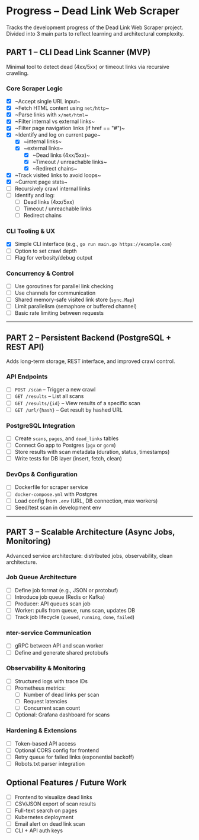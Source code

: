 # Progress – Dead Link Web Scraper

Tracks the development progress of the Dead Link Web Scraper project. Divided into 3 main parts to reflect learning and architectural complexity.

## PART 1 – CLI Dead Link Scanner (MVP)

Minimal tool to detect dead (4xx/5xx) or timeout links via recursive crawling.

### Core Scraper Logic
- [X] ~Accept single URL input~
- [X] ~Fetch HTML content using `net/http`~
- [X] ~Parse links with `x/net/html`~
- [x] ~Filter internal vs external links~
- [x] ~Filter page navigation links (if href == "#")~
- [x] ~Identify and log on current page~
  - [x] ~internal links~
  - [x] ~external links~
    - [x] ~Dead links (4xx/5xx)~
    - [x] ~Timeout / unreachable links~
    - [x] ~Redirect chains~
- [x] ~Track visited links to avoid loops~
- [x] ~Current page stats~
- [ ] Recursively crawl internal links
- [ ] Identify and log:
  - [ ] Dead links (4xx/5xx)
  - [ ] Timeout / unreachable links
  - [ ] Redirect chains

### CLI Tooling & UX
- [x] Simple CLI interface (e.g., `go run main.go https://example.com`)
- [ ] Option to set crawl depth
- [ ] Flag for verbosity/debug output

### Concurrency & Control
- [ ] Use goroutines for parallel link checking
- [ ] Use channels for communication
- [ ] Shared memory-safe visited link store (`sync.Map`)
- [ ] Limit parallelism (semaphore or buffered channel)
- [ ] Basic rate limiting between requests

---

## PART 2 – Persistent Backend (PostgreSQL + REST API)

Adds long-term storage, REST interface, and improved crawl control.

### API Endpoints
- [ ] `POST /scan` – Trigger a new crawl
- [ ] `GET /results` – List all scans
- [ ] `GET /results/{id}` – View results of a specific scan
- [ ] `GET /url/{hash}` – Get result by hashed URL

### PostgreSQL Integration
- [ ] Create `scans`, `pages`, and `dead_links` tables
- [ ] Connect Go app to Postgres (`pgx` or `gorm`)
- [ ] Store results with scan metadata (duration, status, timestamps)
- [ ] Write tests for DB layer (insert, fetch, clean)

### DevOps & Configuration
- [ ] Dockerfile for scraper service
- [ ] `docker-compose.yml` with Postgres
- [ ] Load config from `.env` (URL, DB connection, max workers)
- [ ] Seed/test scan in development env

---

## PART 3 – Scalable Architecture (Async Jobs, Monitoring)

Advanced service architecture: distributed jobs, observability, clean architecture.

### Job Queue Architecture
- [ ] Define job format (e.g., JSON or protobuf)
- [ ] Introduce job queue (Redis or Kafka)
- [ ] Producer: API queues scan job
- [ ] Worker: pulls from queue, runs scan, updates DB
- [ ] Track job lifecycle (`queued`, `running`, `done`, `failed`)

### nter-service Communication
- [ ] gRPC between API and scan worker
- [ ] Define and generate shared protobufs

### Observability & Monitoring
- [ ] Structured logs with trace IDs
- [ ] Prometheus metrics:
  - [ ] Number of dead links per scan
  - [ ] Request latencies
  - [ ] Concurrent scan count
- [ ] Optional: Grafana dashboard for scans

### Hardening & Extensions
- [ ] Token-based API access
- [ ] Optional CORS config for frontend
- [ ] Retry queue for failed links (exponential backoff)
- [ ] Robots.txt parser integration

## Optional Features / Future Work
- [ ] Frontend to visualize dead links
- [ ] CSV/JSON export of scan results
- [ ] Full-text search on pages
- [ ] Kubernetes deployment
- [ ] Email alert on dead link scan
- [ ] CLI + API auth keys
